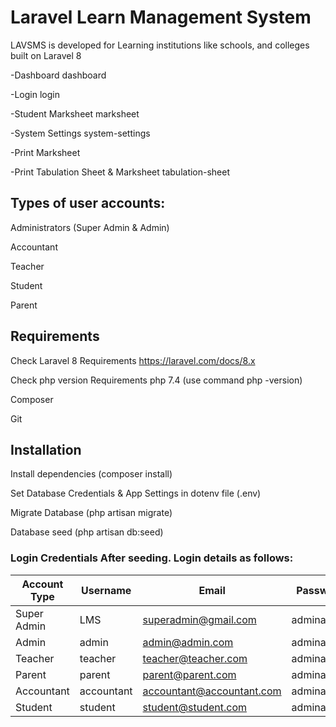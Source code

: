# Laravel Learn Management System
LAVSMS is developed for Learning institutions like schools, and colleges built on Laravel 8

-Dashboard dashboard

-Login login

-Student Marksheet marksheet

-System Settings system-settings

-Print Marksheet

-Print Tabulation Sheet & Marksheet tabulation-sheet

## Types of user accounts:

Administrators (Super Admin & Admin)

Accountant

Teacher

Student

Parent
## Requirements

Check Laravel 8 Requirements https://laravel.com/docs/8.x

Check php version Requirements php 7.4 (use command php -version)

Composer

Git

## Installation

Install dependencies (composer install)

Set Database Credentials & App Settings in dotenv file (.env)

Migrate Database (php artisan migrate)

Database seed (php artisan db:seed)
### Login Credentials After seeding. Login details as follows:
| Account Type  | Username | Email | Password |
| ------------- | -------- | ----- | -------- |
| Super Admin | LMS | superadmin@gmail.com | adminadmin |
|  Admin | admin | admin@admin.com | adminadmin |
|  Teacher | teacher | teacher@teacher.com | adminadmin |
|  Parent | parent | parent@parent.com | adminadmin |
|  Accountant | accountant | accountant@accountant.com | adminadmin |
|  Student | student | student@student.com | adminadmin |
